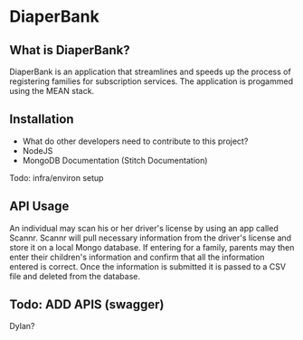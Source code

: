 # DiaperBank

## What is DiaperBank? 
DiaperBank is an application that streamlines and speeds up the process of registering families for subscription services. The application is progammed using the MEAN stack.

## Installation
- What do other developers need to contribute to this project?
- NodeJS
- MongoDB Documentation (Stitch Documentation)

Todo: infra/environ setup

## API Usage
An individual may scan his or her driver's license by using an app called Scannr. Scannr will pull necessary information from the driver's license and store it on a local Mongo database. If entering for a family, parents may then enter their children's information and confirm that all the information entered is correct. Once the information is submitted it is passed to a CSV file and deleted from the database. 

## Todo: ADD APIS (swagger)

Dylan?
